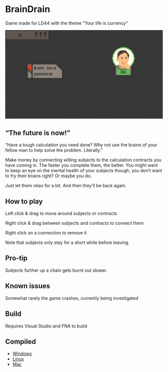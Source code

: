 # BrainDrain
Game made for LD44 with the theme "Your life is currency"

<p align=center>
  <img src="https://raw.githubusercontent.com/SvDvorak/BrainDrain/master/Screenshots/Brain_animated_1TL5DBmxyE.gif" alt="Animated" width="800" />
</p>

## “The future is now!”

“Have a tough calculation you need done? Why not use the brains of your fellow man to help solve the problem. Literally.”

Make money by connecting willing subjects to the calculation contracts you have coming in. The faster you complete them, the better. You might want to keep an eye on the mental health of your subjects though, you don’t want to fry their brains right? Or maybe you do.

Just let them relax for a bit. And then they’ll be back again.

## How to play

Left click & drag to move around subjects or contracts

Right click & drag between subjects and contracts to connect them

Right click on a connection to remove it

Note that subjects only stay for a short while before leaving.

## Pro-tip

Subjects further up a chain gets burnt out slower.

## Known issues

Somewhat rarely the game crashes, currently being investigated

## Build
Requires Visual Studio and FNA to build

## Compiled
- [Windows](https://1drv.ms/u/s!Alo1Yy_r6THO-3YTfzfPA7W9eCbb)
- [Linux](https://1drv.ms/u/s!Alo1Yy_r6THO_FSF0VqouSbkeMPq)
- [Mac](https://1drv.ms/u/s!Alo1Yy_r6THO_FOb9wrRVLGzOkwu)
